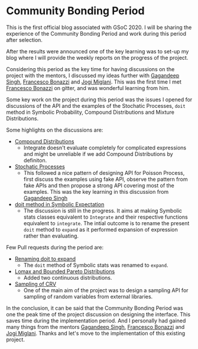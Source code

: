 # Community Bonding Period

This is the first official blog associated with GSoC 2020. I will be sharing the experience of the Community Bonding Period and work during this period after selection.

After the results were announced one of the key learning was to set-up my blog where I will provide the weekly reports on the progress of the project.

Considering this period as the key time for having discussions on the project with the mentors, I discussed my ideas further with [Gagandeep Singh](https://github.com/czgdp1807), [Francesco Bonazzi](https://github.com/Upabjojr) and [Jogi Miglani](https://github.com/jmig5776). This was the first time I met [Francesco Bonazzi](https://github.com/Upabjojr) on gitter, and was wonderful learning from him.

Some key work on the project during this period was the issues I opened for discussions of the API and the examples of the Stochatic Processes, `doit` method in Symbolic Probability, Compound Distributions and Mixture Distributions.

Some highlights on the discussions are:
* [Compound Distributions](https://github.com/sympy/sympy/issues/19332)
  * Integrate doesn't evaluate completely for complicated expressions and might be unreliable if we add Compound Distributions by definiton.
* [Stochatic Processes](https://github.com/sympy/sympy/issues/19274)
  * This followed a nice pattern of designing API for Poisson Process, first discuss the examples using fake API, observe the pattern from fake APIs and then propose a strong API covering most of the examples. This was the key learning in this discussion from [Gagandeep Singh](https://github.com/czgdp1807)
* [doit method in Symbolic Expectation](https://github.com/sympy/sympy/issues/19267)
  * The discussion is still in the progress. It aims at making Symbolic stats classes equivalent to `Integrate` and their respective functions equivalent to `integrate`. The intial outcome is to rename the present `doit` method to `expand` as it performed expansion of expression rather than evaluating.

Few Pull requests during the period are:
* [Renaming doit to expand](https://github.com/sympy/sympy/pull/19295)
  * The `doit` method of Symbolic stats was renamed to `expand`.
* [Lomax and Bounded Pareto Distributions](https://github.com/sympy/sympy/pull/19273)
  * Added two continuous distributions.
* [Sampling of CRV](https://github.com/sympy/sympy/pull/18754)
  * One of the main aim of the project was to design a sampling API for sampling of random variables from external libraries.

In the conclusion, it can be said that the Community Bonding Period was one the peak time of the project discussion on designing the interface. This saves time during the implementation period. And I personally had gained many things from the mentors [Gagandeep Singh](https://github.com/czgdp1807), [Francesco Bonazzi](https://github.com/Upabjojr) and [Jogi Miglani](https://github.com/jmig5776).
Thanks and let's move to the implementation of this existing project.

